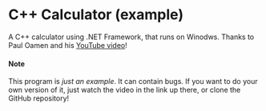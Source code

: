 # C++ Calculator (example)
 A C++ calculator using .NET Framework, that runs on Winodws.
 Thanks to Paul Oamen and his [YouTube video](https://youtube.com/watch?v=_yHqktG2GU4)!
#### Note
 This program is *just an example*. It can contain bugs. If you want to do your own version of it, just watch the video in the link up there, or clone the GitHub repository!
